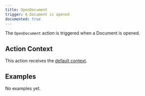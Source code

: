 ```yaml
---
title: OpenDocument
trigger: A Document is opened
documented: true
---
```


The `OpenDocument` action is triggered when a Document is opened.

## Action Context

This action receives the [default context](/guides/action-api/#default-action-context).

## Examples

No examples yet.
